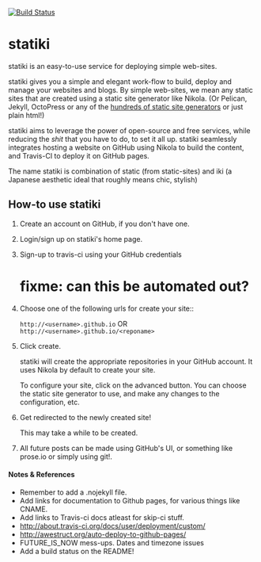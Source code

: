 [![Build Status](https://travis-ci.org/punchagan/statiki.png?branch=master)](https://travis-ci.org/punchagan/statiki)


statiki
=======

statiki is an easy-to-use service for deploying simple web-sites.

statiki gives you a simple and elegant work-flow to build, deploy and
manage your websites and blogs.  By simple web-sites, we mean any
static sites that are created using a static site generator like
Nikola.  (Or Pelican, Jekyll, OctoPress or any of the
[hundreds of static site generators](http://staticsitegenerators.net/)
or just plain html!)

statiki aims to leverage the power of open-source and free services,
while reducing the *shit* that you have to do, to set it all
up. statiki seamlessly integrates hosting a website on GitHub using
Nikola to build the content, and Travis-CI to deploy it on GitHub
pages.

The name statiki is combination of static (from static-sites) and iki
(a Japanese aesthetic ideal that roughly means chic, stylish)

## How-to use statiki ##

1. Create an account on GitHub, if you don't have one.
2. Login/sign up on statiki's home page.
3. Sign-up to travis-ci using your GitHub credentials
   # fixme: can this be automated out?
4. Choose one of the following urls for create your site::

    `http://<username>.github.io` OR `http://<username>.github.io/<reponame>`

5. Click create.

    statiki will create the appropriate repositories in your GitHub
    account.  It uses Nikola by default to create your site.

    To configure your site, click on the advanced button.  You can
    choose the static site generator to use, and make any changes to
    the configuration, etc.

6. Get redirected to the newly created site!

    This may take a while to be created.

7. All future posts can be made using GitHub's UI, or something like
   prose.io or simply using git!.


#### Notes & References ####

- Remember to add a .nojekyll file.
- Add links for documentation to Github pages, for various things like CNAME.
- Add links to Travis-ci docs atleast for skip-ci stuff.
- http://about.travis-ci.org/docs/user/deployment/custom/
- http://awestruct.org/auto-deploy-to-github-pages/
- FUTURE_IS_NOW mess-ups. Dates and timezone issues
- Add a build status on the README!
